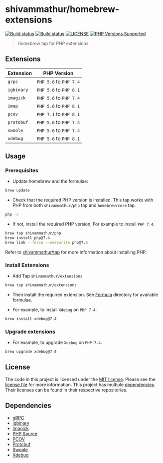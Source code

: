 # shivammathur/homebrew-extensions

<a href="https://github.com/shivammathur/homebrew-extensions" title="Homebrew tap for PHP extensions"><img alt="Build status" src="https://github.com/shivammathur/homebrew-extensions/workflows/Build%20Formulae/badge.svg"></a>
<a href="https://github.com/shivammathur/homebrew-extensions" title="Homebrew tap for PHP extensions"><img alt="Build status" src="https://github.com/shivammathur/homebrew-extensions/workflows/Test%20Formulae/badge.svg"></a>
<a href="https://github.com/shivammathur/homebrew-extensions/blob/master/LICENSE" title="license"><img alt="LICENSE" src="https://img.shields.io/badge/license-MIT-428f7e.svg"></a>
<a href="https://github.com/shivammathur/homebrew-extensions/tree/master/Formula" title="Formulae"><img alt="PHP Versions Supported" src="https://img.shields.io/badge/php-%3E%3D%205.6-8892BF.svg"></a>

> Homebrew tap for PHP extensions.

## Extensions

|Extension|PHP Version|
|--- |--- |
|`grpc`|`PHP 5.6` to `PHP 7.4`|
|`igbinary`|`PHP 5.6` to `PHP 8.1`|
|`imagick`|`PHP 5.6` to `PHP 7.4`|
|`imap`|`PHP 5.6` to `PHP 8.1`|
|`pcov`|`PHP 7.1` to `PHP 8.1`|
|`protobuf`|`PHP 5.6` to `PHP 7.4`|
|`swoole`|`PHP 5.6` to `PHP 7.4`|
|`xdebug`|`PHP 5.6` to `PHP 8.1`|

## Usage

### Prerequisites

- Update homebrew and the formulae:

```zsh
brew update
```

- Check that the required PHP version is installed. This tap works with PHP from both `shivammathur/php` tap and `homebrew/core` tap.

```zsh
php -v
```
- If not, install the required PHP version, For example to install `PHP 7.4`.

```zsh
brew tap shivammathur/php
brew install php@7.4
brew link --force --overwrite php@7.4
```

Refer to [shivammathur/tap](https://github.com/shivammathur/homebrew-php) for more information about installing PHP.

### Install Extensions

- Add Tap `shivammathur/extensions`
```zsh
brew tap shivammathur/extensions
```

- Then install the required extension. See [Formula](Formula) directory for available formulae.

- For example, to install `Xdebug` on `PHP 7.4`.

```zsh
brew install xdebug@7.4
```

### Upgrade extensions

- For example, to upgrade `Xdebug` on `PHP 7.4`.

```zsh
brew upgrade xdebug@7.4
```

## License

The code in this project is licensed under the [MIT license](http://choosealicense.com/licenses/mit/).
Please see the [license file](LICENSE) for more information. This project has multiple [dependencies](#dependencies "Dependencies for this Homebrew tap"). Their licenses can be found in their respective repositories.

## Dependencies

- [gRPC](https://github.com/grpc/grpc "gRPC Upstream")
- [igbinary](https://github.com/igbinary/igbinary "igbinary upstream")
- [Imagick](https://github.com/Imagick/imagick "Imagick upstream")
- [PHP Source](https://github.com/php/php-src "PHP Source")
- [PCOV](https://github.com/krakjoe/pcov "PCOV Upstream")
- [Protobuf](https://github.com/protocolbuffers/protobuf "protocolbuffers Upstream")
- [Swoole](https://github.com/swoole/swoole-src "Swoole Upstream")
- [Xdebug](https://github.com/xdebug/xdebug "Xdebug Upstream")
